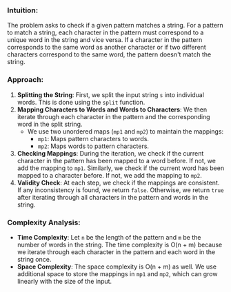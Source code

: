 ### Intuition:
The problem asks to check if a given pattern matches a string. For a pattern to match a string, each character in the pattern must correspond to a unique word in the string and vice versa. If a character in the pattern corresponds to the same word as another character or if two different characters correspond to the same word, the pattern doesn't match the string.

### Approach:
1. **Splitting the String**: First, we split the input string `s` into individual words. This is done using the `split` function.
2. **Mapping Characters to Words and Words to Characters**: We then iterate through each character in the pattern and the corresponding word in the split string.
    - We use two unordered maps (`mp1` and `mp2`) to maintain the mappings:
        - `mp1`: Maps pattern characters to words.
        - `mp2`: Maps words to pattern characters.
3. **Checking Mappings**: During the iteration, we check if the current character in the pattern has been mapped to a word before. If not, we add the mapping to `mp1`. Similarly, we check if the current word has been mapped to a character before. If not, we add the mapping to `mp2`.
4. **Validity Check**: At each step, we check if the mappings are consistent. If any inconsistency is found, we return `false`. Otherwise, we return `true` after iterating through all characters in the pattern and words in the string.

### Complexity Analysis:
- **Time Complexity**: Let `n` be the length of the pattern and `m` be the number of words in the string. The time complexity is O(n + m) because we iterate through each character in the pattern and each word in the string once.
- **Space Complexity**: The space complexity is O(n + m) as well. We use additional space to store the mappings in `mp1` and `mp2`, which can grow linearly with the size of the input.
